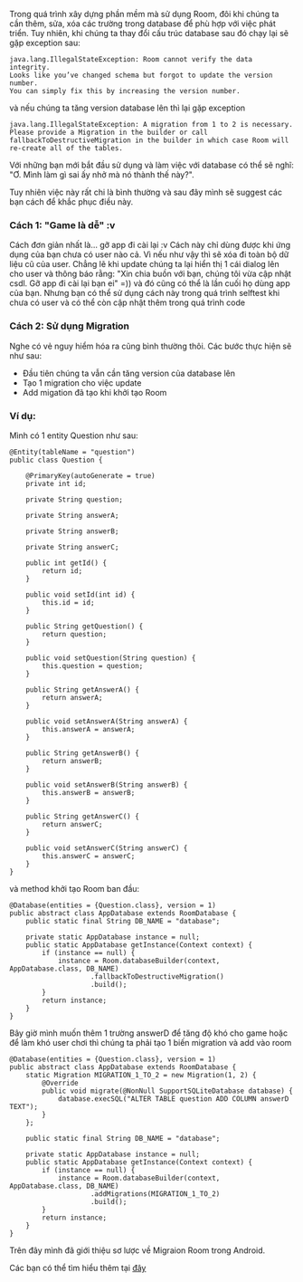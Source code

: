 Trong quá trình xây dựng phần mềm mà sử dụng Room, đôi khi chúng ta cần thêm, sửa, xóa các trường trong database để phù hợp với việc phát triển. Tuy nhiên, khi chúng ta thay đổi cấu trúc database sau đó chạy lại sẽ gặp exception sau:

```
java.lang.IllegalStateException: Room cannot verify the data integrity. 
Looks like you’ve changed schema but forgot to update the version number. 
You can simply fix this by increasing the version number.
```

và nếu chúng ta tăng version database lên thì lại gặp exception

```
java.lang.IllegalStateException: A migration from 1 to 2 is necessary. 
Please provide a Migration in the builder or call fallbackToDestructiveMigration in the builder in which case Room will re-create all of the tables.
```

Với những bạn mới bắt đầu sử dụng và làm việc với database có thể sẽ nghĩ: "Ơ. Mình làm gì sai ấy nhở mà nó thành thế này?". 

Tuy nhiên việc này rất chi là bình thường và sau đây mình sẽ suggest các bạn cách để khắc phục điều này.

### Cách 1:  "Game là dễ" :v

Cách đơn giản nhất là... gỡ app đi cài lại :v Cách này chỉ dùng được khi ứng dụng của bạn chưa có user nào cả. Vì nếu như vậy thì sẽ xóa đi toàn bộ dữ liệu cũ của user. Chẳng lẽ khi update chúng ta lại hiển thị 1 cái dialog lên cho user và thông báo rằng: "Xin chia buồn với bạn, chúng tôi vừa cập nhật csdl. Gỡ app đi cài lại bạn ei" =)) và đó cũng có thể là lần cuối họ dùng app của bạn. Nhưng bạn có thể sử dụng cách này trong quá trình selftest khi chưa có user và có thể còn cập nhật thêm trong quá trình code  

### Cách 2: Sử dụng Migration

Nghe có vẻ nguy hiểm hóa ra cũng bình thường thôi. Các bước thực hiện sẽ như sau:

- Đầu tiên chúng ta vẫn cần tăng version của database lên
- Tạo 1 migration cho việc update
- Add migation đã tạo khi khởi tạo Room

### Ví dụ:

Mình có 1 entity Question như sau:

```
@Entity(tableName = "question")
public class Question {

    @PrimaryKey(autoGenerate = true)
    private int id;

    private String question;

    private String answerA;

    private String answerB;

    private String answerC;

    public int getId() {
        return id;
    }

    public void setId(int id) {
        this.id = id;
    }

    public String getQuestion() {
        return question;
    }

    public void setQuestion(String question) {
        this.question = question;
    }

    public String getAnswerA() {
        return answerA;
    }

    public void setAnswerA(String answerA) {
        this.answerA = answerA;
    }

    public String getAnswerB() {
        return answerB;
    }

    public void setAnswerB(String answerB) {
        this.answerB = answerB;
    }

    public String getAnswerC() {
        return answerC;
    }

    public void setAnswerC(String answerC) {
        this.answerC = answerC;
    }
}
```

và method khởi tạo Room ban đầu:

```
@Database(entities = {Question.class}, version = 1)
public abstract class AppDatabase extends RoomDatabase {
    public static final String DB_NAME = "database";

    private static AppDatabase instance = null;
    public static AppDatabase getInstance(Context context) {
        if (instance == null) {
            instance = Room.databaseBuilder(context, AppDatabase.class, DB_NAME)
                    .fallbackToDestructiveMigration()
                    .build();
        }
        return instance;
    }
}
```

Bây giờ mình muốn thêm 1 trường answerD để tăng độ khó cho game hoặc để làm khó user chơi thì chúng ta phải tạo 1 biến migration và add vào room

```
@Database(entities = {Question.class}, version = 1)
public abstract class AppDatabase extends RoomDatabase {
    static Migration MIGRATION_1_TO_2 = new Migration(1, 2) {
        @Override
        public void migrate(@NonNull SupportSQLiteDatabase database) {
            database.execSQL("ALTER TABLE question ADD COLUMN answerD TEXT");
        }
    };
    
    public static final String DB_NAME = "database";

    private static AppDatabase instance = null;
    public static AppDatabase getInstance(Context context) {
        if (instance == null) {
            instance = Room.databaseBuilder(context, AppDatabase.class, DB_NAME)
                    .addMigrations(MIGRATION_1_TO_2)
                    .build();
        }
        return instance;
    }
}
```

Trên đây mình đã giới thiệu sơ lược về Migraion Room trong Android.

Các bạn có thể tìm hiểu thêm tại [đây](https://developer.android.com/training/data-storage/room/migrating-db-versions#java)